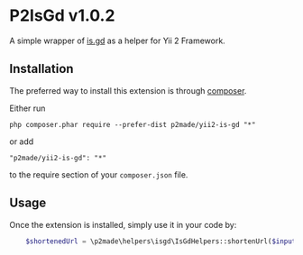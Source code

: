 P2IsGd v1.0.2
=============

A simple wrapper of [is.gd](http://is.gd) as a helper for Yii 2 Framework.

Installation
------------

The preferred way to install this extension is through [composer](http://getcomposer.org/download/).

Either run

```
php composer.phar require --prefer-dist p2made/yii2-is-gd "*"
```

or add

```
"p2made/yii2-is-gd": "*"
```

to the require section of your `composer.json` file.


Usage
-----

Once the extension is installed, simply use it in your code by:

```php
	$shortenedUrl = \p2made\helpers\isgd\IsGdHelpers::shortenUrl($inputUrl);
```




